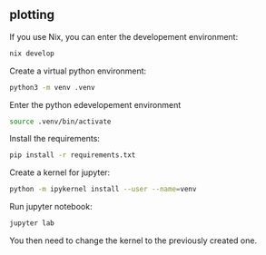 ## plotting

If you use Nix, you can enter the developement environment:
```bash
nix develop
```

Create a virtual python environment:
```bash
python3 -m venv .venv
```

Enter the python edevelopement environment
```bash
source .venv/bin/activate
```

Install the requirements:
```bash
pip install -r requirements.txt
```

Create a kernel for jupyter:
```bash
python -m ipykernel install --user --name=venv
```

Run jupyter notebook:
```bash
jupyter lab
```

You then need to change the kernel to the previously
created one.
